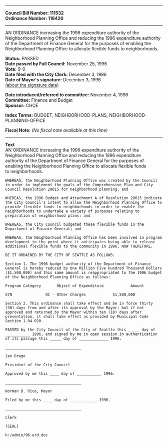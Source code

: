 * * * * *  
  
**Council Bill Number: [](#h0)[](#h2)111532**   
**Ordinance Number: 118420**  
  
* * * * *  
  
AN ORDINANCE increasing the 1996 expenditure authority of the Neighborhood Planning Office and reducing the 1996 expenditure authority of the Department of Finance General for the purposes of enabling the Neighborhood Planning Office to allocate flexible funds to neighborhoods.  
  
**Status:** PASSED   
**Date passed by Full Council:** November 25, 1996   
**Vote:** 9-0   
**Date filed with the City Clerk:** December 3, 1996   
**Date of Mayor's signature:** December 3, 1996   
[(about the signature date)](/~public/approvaldate.htm)   
  
  
**Date introduced/referred to committee:** November 4, 1996   
**Committee:** Finance and Budget   
**Sponsor:** CHOE   
  
**Index Terms:** BUDGET, NEIGHBORHOOD-PLANS, NEIGHBORHOOD-PLANNING-OFFICE  
  
**Fiscal Note:** *(No fiscal note available at this time)*  
  
* * * * *  
  
**Text**  
    AN ORDINANCE increasing the 1996 expenditure authority of the  
    Neighborhood Planning Office and reducing the 1996 expenditure  
    authority of the Department of Finance General for the purposes of  
    enabling the Neighborhood Planning Office to allocate flexible funds  
    to neighborhoods.  
  
    WHEREAS, the Neighborhood Planning Office was created by the Council  
    in order to implement the goals of the Comprehensive Plan and City  
    Council Resolution 29015 for neighborhood planning; and  
  
    WHEREAS, the 1996 Budget and Attachment A of Resolution 29015 indicate  
    the City Council's intent to allow the Neighborhood Planning Office to  
    provide flexible funds to neighborhoods in order to enable the  
    neighborhoods to undertake a variety of purposes relating to  
    preparation of neighborhood plans; and  
  
    WHEREAS, the City Council budgeted these flexible funds in the  
    Department of Finance General; and  
  
    WHEREAS, the Neighborhood Planning Office has been involved in program  
    development to the point where it anticipates being able to release  
    additional flexible funds to the community in 1996; NOW THEREFORE,  
  
    BE IT ORDAINED BY THE CITY OF SEATTLE AS FOLLOWS:  
  
    Section 1. The 1996 budget authority of the Department of Finance  
    General is hereby reduced by One Million Five Hundred Thousand Dollars  
    ($1,500,000) and this same amount is reappropriated to the 1996 budget  
    of the Neighborhood Planning Office as follows:  
  
    Program Category       Object of Expenditure            Amount  
  
    X7N               OC - Other Charges            $1,500,000  
  
    Section 2. This ordinance shall take effect and be in force thirty  
    (30) days from and after its approval by the Mayor; but if not  
    approved and returned by the Mayor within ten (10) days after  
    presentation, it shall take effect as provided by Municipal Code  
    Section 1.04.020.  
  
    PASSED by the City Council of the City of Seattle this _____ day of  
    ___________ 1996, and signed by me in open session in authentication  
    of its passage this _____ day of _____________ 1996.  
  
    __________________________________  
  
    Jan Drago  
  
    President of the City Council  
  
    Approved by me this ____ day of ___________ 1996.  
  
    __________________________________  
  
    Norman B. Rice, Mayor  
  
    Filed by me this ____ day of ____________ 1996.  
  
    __________________________________  
  
    Clerk  
  
    (SEAL)  
  
    h:/admin/96-ord.doc  
